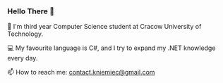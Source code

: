 ### Hello There 👋

<!--
**ksonax/ksonax** is a ✨ _special_ ✨ repository because its `README.md` (this file) appears on your GitHub profile.

Here are some ideas to get you started:

- 🔭 I’m currently working on ...
- 🌱 I’m currently learning ...
- 👯 I’m looking to collaborate on ...
- 🤔 I’m looking for help with ...
- 💬 Ask me about ...
- 📫 How to reach me: ...
- 😄 Pronouns: ...
- ⚡ Fun fact: ...
-->
:school_satchel: I'm third year Computer Science student at Cracow University of Technology.

:computer: My favourite language is C#, and I try to expand my .NET knowledge every day.

📫 How to reach me: 
contact.kniemiec@gmail.com

